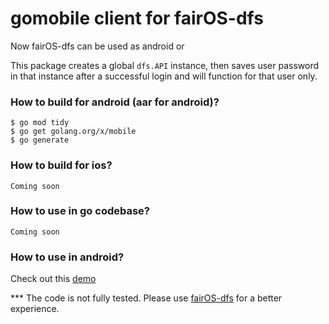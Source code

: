 # gomobile client for fairOS-dfs

Now fairOS-dfs can be used as android or

This package creates a global `dfs.API` instance, then saves user password in that instance after a successful login and will function for that user only.

### How to build for android (aar for android)?
```
$ go mod tidy
$ go get golang.org/x/mobile
$ go generate
```

### How to build for ios?
```
Coming soon
```

### How to use in go codebase?
```
Coming soon
```

### How to use in android?
Check out this [demo](https://github.com/fairDataSociety/fairOS-dfs-android-demo)

*** The code is not fully tested. Please use [fairOS-dfs](https://github.com/fairDataSociety/fairOS-dfs) for a better experience.


